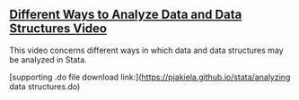 ## [Different Ways to Analyze Data and Data Structures Video](https://pjakiela.github.io/stata/analyzingdatastructuresvid.mp4)

This video concerns different ways in which data and data structures may be analyzed in Stata.

[supporting .do file download link:](https://pjakiela.github.io/stata/analyzing data structures.do)
